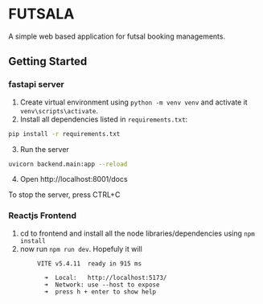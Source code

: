 # FUTSALA

A simple web based application for futsal booking managements.

## Getting Started

### fastapi server

1.  Create virtual environment using `python -m venv venv` and activate it `venv\scripts\activate`.
2.  Install all dependencies listed in `requirements.txt`:

```bash
pip install -r requirements.txt
```

3.  Run the server

```bash
uvicorn backend.main:app --reload
```

4. Open http://localhost:8001/docs

To stop the server, press CTRL+C

### Reactjs Frontend

1. cd to frontend and install all the node libraries/dependencies using `npm install`
2. now run `npm run dev`. Hopefuly it will

```
        VITE v5.4.11  ready in 915 ms

          ➜  Local:   http://localhost:5173/
          ➜  Network: use --host to expose
          ➜  press h + enter to show help
```
